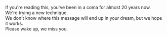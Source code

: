If you're reading this, you've been in a coma for almost 20 years now.  
We're trying a new technique.  
We don't know where this message will end up in your dream, but we hope it works.  
Please wake up, we miss you.
